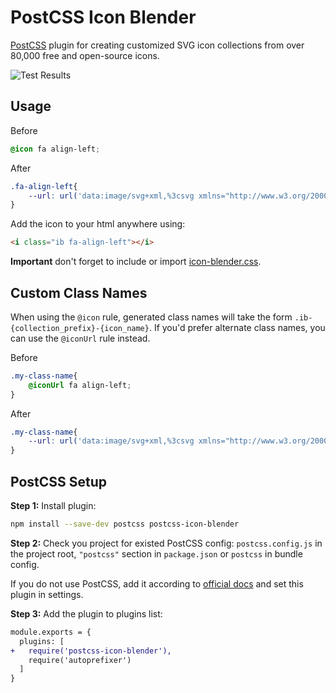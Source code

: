 # PostCSS Icon Blender

[PostCSS](https://github.com/postcss/postcss) plugin for creating customized SVG icon collections from over 80,000 free and open-source icons.

![Test Results](https://github.com/icon-blender/postcss-icon-blender/actions/workflows/test.yml/badge.svg)

## Usage

Before
```css
@icon fa align-left;
```

After
```css
.fa-align-left{
	--url: url('data:image/svg+xml,%3csvg xmlns="http://www.w3.org/2000/svg" viewBox="0 0 1792 1408"%3e%3cpath d="M1792 1216v128q0 26-19 45t-45 19H64q-26 0-45-19t-19-45v-128q0-26 19-45t45-19h1664q26 0 45 19t19 45zm-384-384v128q0 26-19 45t-45 19H64q-26 0-45-19T0 960V832q0-26 19-45t45-19h1280q26 0 45 19t19 45zm256-384v128q0 26-19 45t-45 19H64q-26 0-45-19T0 576V448q0-26 19-45t45-19h1536q26 0 45 19t19 45zM1280 64v128q0 26-19 45t-45 19H64q-26 0-45-19T0 192V64q0-26 19-45T64 0h1152q26 0 45 19t19 45z" fill="currentColor"/%3e%3c/svg%3e');
}
```

Add the icon to your html anywhere using:
```html
<i class="ib fa-align-left"></i>
```

**Important** don't forget to include or import [icon-blender.css](https://github.com/icon-blender/icon-blender/blob/main/css/icon-blender.css).


## Custom Class Names

When using the ```@icon``` rule, generated class names will take the form ```.ib-{collection_prefix}-{icon_name}```.
If you'd prefer alternate class names, you can use the ```@iconUrl``` rule instead.


Before
```css
.my-class-name{
	@iconUrl fa align-left;
}
```

After
```css
.my-class-name{
	--url: url('data:image/svg+xml,%3csvg xmlns="http://www.w3.org/2000/svg" viewBox="0 0 1792 1408"%3e%3cpath d="M1792 1216v128q0 26-19 45t-45 19H64q-26 0-45-19t-19-45v-128q0-26 19-45t45-19h1664q26 0 45 19t19 45zm-384-384v128q0 26-19 45t-45 19H64q-26 0-45-19T0 960V832q0-26 19-45t45-19h1280q26 0 45 19t19 45zm256-384v128q0 26-19 45t-45 19H64q-26 0-45-19T0 576V448q0-26 19-45t45-19h1536q26 0 45 19t19 45zM1280 64v128q0 26-19 45t-45 19H64q-26 0-45-19T0 192V64q0-26 19-45T64 0h1152q26 0 45 19t19 45z" fill="currentColor"/%3e%3c/svg%3e');
}
```


## PostCSS Setup

**Step 1:** Install plugin:

```sh
npm install --save-dev postcss postcss-icon-blender
```

**Step 2:** Check you project for existed PostCSS config: `postcss.config.js`
in the project root, `"postcss"` section in `package.json`
or `postcss` in bundle config.

If you do not use PostCSS, add it according to [official docs](https://github.com/postcss/postcss#usage)
and set this plugin in settings.

**Step 3:** Add the plugin to plugins list:

```diff
module.exports = {
  plugins: [
+   require('postcss-icon-blender'),
    require('autoprefixer')
  ]
}
```
